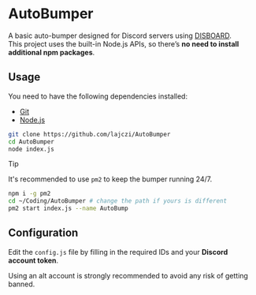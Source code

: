 # AutoBumper

A basic auto-bumper designed for Discord servers using [DISBOARD](https://disboard.org/). \
This project uses the built-in Node.js APIs, so there’s **no need to install additional npm packages**.

## Usage

You need to have the following dependencies installed:
- [Git](https://git-scm.com/downloads)
- [Node.js](https://nodejs.org/en/download)

```sh
git clone https://github.com/lajczi/AutoBumper
cd AutoBumper
node index.js
```

> [!TIP]
> It's recommended to use `pm2` to keep the bumper running 24/7.

```sh
npm i -g pm2
cd ~/Coding/AutoBumper # change the path if yours is different
pm2 start index.js --name AutoBump
```

## Configuration

Edit the `config.js` file by filling in the required IDs and your **Discord account token**.

Using an alt account is strongly recommended to avoid any risk of getting banned.
